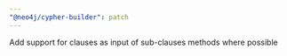 ```yaml
---
"@neo4j/cypher-builder": patch
---
```


Add support for clauses as input of sub-clauses methods where possible
